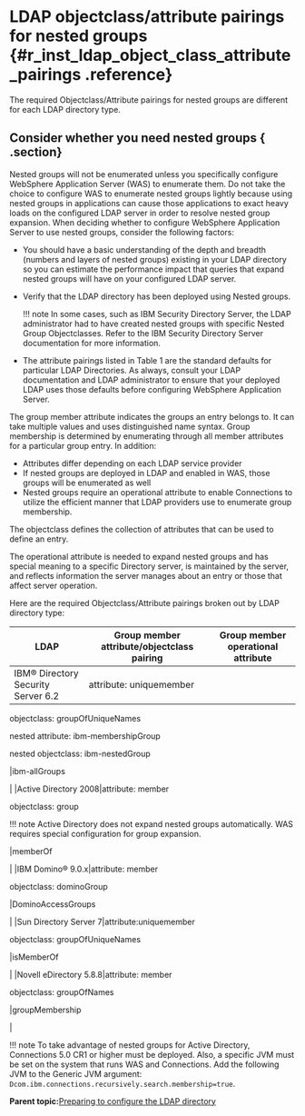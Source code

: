 # LDAP objectclass/attribute pairings for nested groups {#r_inst_ldap_object_class_attribute_pairings .reference}

The required Objectclass/Attribute pairings for nested groups are different for each LDAP directory type.

## Consider whether you need nested groups { .section}

Nested groups will not be enumerated unless you specifically configure WebSphere Application Server \(WAS\) to enumerate them. Do not take the choice to configure WAS to enumerate nested groups lightly because using nested groups in applications can cause those applications to exact heavy loads on the configured LDAP server in order to resolve nested group expansion. When deciding whether to configure WebSphere Application Server to use nested groups, consider the following factors:

-   You should have a basic understanding of the depth and breadth \(numbers and layers of nested groups\) existing in your LDAP directory so you can estimate the performance impact that queries that expand nested groups will have on your configured LDAP server.
-   Verify that the LDAP directory has been deployed using Nested groups.

    !!! note
    In some cases, such as IBM Security Directory Server, the LDAP administrator had to have created nested groups with specific Nested Group Objectclasses. Refer to the IBM Security Directory Server documentation for more information.

-   The attribute pairings listed in Table 1 are the standard defaults for particular LDAP Directories. As always, consult your LDAP documentation and LDAP administrator to ensure that your deployed LDAP uses those defaults before configuring WebSphere Application Server.

The group member attribute indicates the groups an entry belongs to. It can take multiple values and uses distinguished name syntax. Group membership is determined by enumerating through all member attributes for a particular group entry. In addition:

-   Attributes differ depending on each LDAP service provider
-   If nested groups are deployed in LDAP and enabled in WAS, those groups will be enumerated as well
-   Nested groups require an operational attribute to enable Connections to utilize the efficient manner that LDAP providers use to enumerate group membership.

The objectclass defines the collection of attributes that can be used to define an entry.

The operational attribute is needed to expand nested groups and has special meaning to a specific Directory server, is maintained by the server, and reflects information the server manages about an entry or those that affect server operation.

Here are the required Objectclass/Attribute pairings broken out by LDAP directory type:

|LDAP|Group member attribute/objectclass pairing|Group member operational attribute|
|----|------------------------------------------|----------------------------------|
|IBM® Directory Security Server 6.2|attribute: uniquemember

 objectclass: groupOfUniqueNames

 nested attribute: ibm-membershipGroup

 nested objectclass: ibm-nestedGroup

|ibm-allGroups

|
|Active Directory 2008|attribute: member

 objectclass: group

 !!! note
    Active Directory does not expand nested groups automatically. WAS requires special configuration for group expansion.

|memberOf

|
|IBM Domino® 9.0.x|attribute: member

 objectclass: dominoGroup

|DominoAccessGroups

|
|Sun Directory Server 7|attribute:uniquemember

 objectclass: groupOfUniqueNames

|isMemberOf

|
|Novell eDirectory 5.8.8|attribute: member

 objectclass: groupOfNames

|groupMembership

|

!!! note
    To take advantage of nested groups for Active Directory, Connections 5.0 CR1 or higher must be deployed. Also, a specific JVM must be set on the system that runs WAS and Connections. Add the following JVM to the Generic JVM argument: `Dcom.ibm.connections.recursively.search.membership=true`.

**Parent topic:**[Preparing to configure the LDAP directory](../install/t_config_ldap.md)

